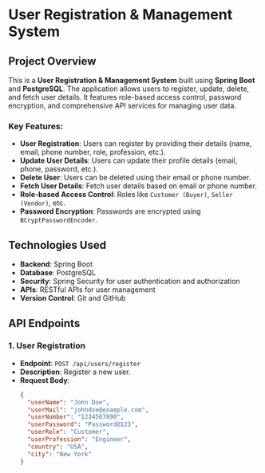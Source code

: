 # User Registration & Management System

## Project Overview

This is a **User Registration & Management System** built using **Spring Boot** and **PostgreSQL**. The application allows users to register, update, delete, and fetch user details. It features role-based access control, password encryption, and comprehensive API services for managing user data.

### Key Features:
- **User Registration**: Users can register by providing their details (name, email, phone number, role, profession, etc.).
- **Update User Details**: Users can update their profile details (email, phone, password, etc.).
- **Delete User**: Users can be deleted using their email or phone number.
- **Fetch User Details**: Fetch user details based on email or phone number.
- **Role-based Access Control**: Roles like `Customer (Buyer)`, `Seller (Vendor)`, etc.
- **Password Encryption**: Passwords are encrypted using `BCryptPasswordEncoder`.

## Technologies Used
- **Backend**: Spring Boot
- **Database**: PostgreSQL
- **Security**: Spring Security for user authentication and authorization
- **APIs**: RESTful APIs for user management
- **Version Control**: Git and GitHub

## API Endpoints

### 1. **User Registration**
- **Endpoint**: `POST /api/users/register`
- **Description**: Register a new user.
- **Request Body**:
  ```json
  {
    "userName": "John Doe",
    "userMail": "johndoe@example.com",
    "userNumber": "1234567890",
    "userPassword": "Password@123",
    "userRole": "Customer",
    "userProfession": "Engineer",
    "country": "USA",
    "city": "New York"
  }
